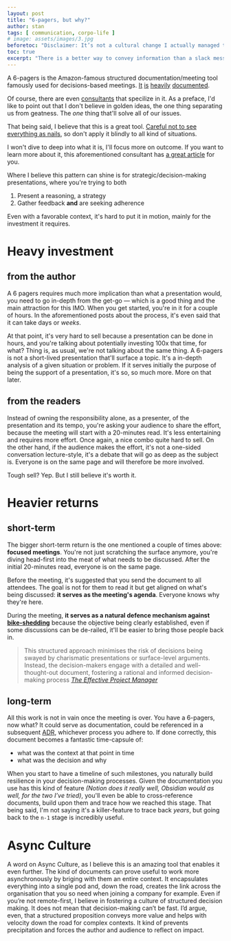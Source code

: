 ```yaml
---
layout: post
title: "6-pagers, but why?"
author: stan
tags: [ communication, corpo-life ]
# image: assets/images/3.jpg
beforetoc: "Disclaimer: It’s not a cultural change I actually managed to implement fully anywhere. I’d like to try it out more, but the energy required to change the culture around this is enormous and it never seemed to be the right time in the past to implement such a change. Maybe I’m hiding behind this, maybe it really is that hard and should be prioritised, maybe it’s not that interesting to warrant such a spend of energy and time. I personally think it is worth it and every now and then I run it as an experiment when I’m asked to run a presentation. I’ll tell you why below."
toc: true
excerpt: "There is a better way to convey information than a slack message and a slides-based presentation. It's a heavy investment, but I believe it pays-off long-term."
---
```


A 6-pagers is the Amazon-famous structured documentation/meeting tool famously used for decisions-based meetings. [It](https://www.larksuite.com/en_us/blog/amazon-6-pager) [is](https://medium.com/@info_14390/the-amazon-6-pager-memo-better-than-powerpoint-c2a63835b8a7) [heavily](https://fibery.io/blog/product-management/amazon-6-pager/) [documented](https://thegrowthpractice.com/what-every-business-can-learn-from-the-simple-yet-effective-amazon-six-pager/).

Of course, there are even [consultants](https://www.sixpagermemo.com/blog/amazon-six-pager-template) that specilize in it. As a preface, I'd like to point out that I don't believe in golden ideas, the one thing separating us from geatness. The *one* thing that'll solve all of our issues.

That being said, I believe that this is a great tool. [Careful not to see everything as nails](https://en.wikipedia.org/wiki/Law_of_the_instrument), so don't apply it blindly to all kind of situations.

I won't dive to deep into what it is, I'll focus more on outcome. If you want to learn more about it, this aforementioned consultant has [a great article](https://www.sixpagermemo.com/blog/what-is-an-amazon-six-pager) for you.

Where I believe this pattern can shine is for strategic/decision-making presentations, where you're trying to both
1. Present a reasoning, a strategy
2. Gather feedback **and** are seeking adherence

Even with a favorable context, it's hard to put it in motion, mainly for the investment it requires.

# Heavy investment

## from the author

A 6 pagers requires much more implication than what a presentation would, you need to go in-depth from the get-go — which is a good thing and the main attraction for this IMO. When you get started, you're in it for a couple of hours. In the aforementioned posts about the process, it's even said that it can take days or _weeks_.

At that point, it's very hard to sell because a presentation can be done in hours, and you're talking about potentially investing 100x that time, for what? Thing is, as usual, we're not talking about the same thing. A 6-pagers is not a short-lived presentation that'll surface a topic. It's a in-depth analysis of a given situation or problem. If it serves initially the purpose of being the support of a presentation, it's so, so much more. More on that later.

## from the readers

Instead of owning the responsibility alone, as a presenter, of the presentation and its tempo, you're asking your audience to share the effort, because the meeting will start with a 20-minutes read. It's less entertaining and requires more effort. Once again, a nice combo quite hard to sell. On the other hand, if the audience makes the effort, it's not a one-sided conversation lecture-style, it's a debate that will go as deep as the subject is. Everyone is on the same page and will therefore be more involved.

Tough sell? Yep. But I still believe it's worth it.

# Heavier returns

## short-term

The bigger short-term return is the one mentioned a couple of times above: **focused meetings**. You're not just scratching the surface anymore, you're diving head-first into the meat of what needs to be discussed. After the initial 20-minutes read, everyone is on the same page.

Before the meeting, it's suggested that you send the document to all attendees. The goal is not for them to read it but get aligned on what's being discussed: **it serves as the meeting's agenda**. Everyone knows why they're here.

During the meeting, **it serves as a natural defence mechanism against [bike-shedding](https://thedecisionlab.com/biases/bikeshedding)** because the objective being clearly established, even if some discussions can be de-railed, it'll be easier to bring those people back in.

> This structured approach minimises the risk of decisions being swayed by charismatic presentations or surface-level arguments. Instead, the decision-makers engage with a detailed and well-thought-out document, fostering a rational and informed decision-making process
*[The Effective Project Manager](https://medium.com/@info_14390/the-amazon-6-pager-memo-better-than-powerpoint-c2a63835b8a7)*

## long-term

All this work is not in vain once the meeting is over. You have a 6-pagers, now what?
It could serve as documentation, could be referenced in a subsequent [ADR](https://adr.github.io/), whichever process you adhere to. If done correctly, this document becomes a fantastic time-capsule of:
- what was the context at that point in time
- what was the decision and why

When you start to have a timeline of such milestones, you naturally build resilience in your decision-making processes. Given the documentation you use has this kind of feature *(Notion does it really well, Obsidian would as well, for the two I’ve tried)*, you'll even be able to cross-reference documents, build upon them and trace how we reached this stage. That being said, I'm not saying it's a killer-feature to trace back _years_, but going back to the `n-1` stage is incredibly useful.

# Async Culture

A word on Async Culture, as I believe this is an amazing tool that enables it even further.
The kind of documents can prove useful to work more asynchronously by briging with them an entire context. It encapsulates everything into a single pod and, down the road, creates the link across the organisation that you so need when joining a company for example. 
Even if you’re not remote-first, I believe in fostering a culture of structured decision making. It does not mean that decision-making can’t be fast. I’d argue, even, that a structured proposition conveys more value and helps with velocity down the road for complex contexts. It kind of prevents precipitation and forces the author and audience to reflect on impact.

